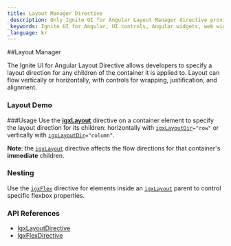 ```yaml
---
title: Layout Manager Directive
_description: Only Ignite UI for Angular Layout Manager directive provides various styles of responsive and fluid user interfaces.
_keywords: Ignite UI for Angular, UI controls, Angular widgets, web widgets, UI widgets, Angular, Native Angular Components Suite, Native Angular Controls, Native Angular Components Library, Angular Layout Manager component, Angular Layout Manager controls
_language: kr
---
```


##Layout Manager
<p class="highlight">The Ignite UI for Angular Layout Directive allows developers to specify a layout direction for any children of the container it is applied to. Layout can flow vertically or horizontally, with controls for wrapping, justification, and alignment.</p>
<div class="divider"></div>

### Layout Demo

<code-view style="height: 2460px" 
           data-demos-base-url="{environment:demosBaseUrl}" 
           iframe-src="{environment:demosBaseUrl}/layouts/layout/" >
</code-view>

<div class="divider--half"></div>

###Usage
Use the [**igxLayout**]({environment:angularApiUrl}/classes/igxlayoutdirective.html) directive on a container element to specify the layout
direction for its children: horizontally with [`igxLayoutDir`]({environment:angularApiUrl}/classes/igxlayoutdirective.html#dir)`="row"` or vertically with
[`igxLayoutDir`]({environment:angularApiUrl}/classes/igxlayoutdirective.html#dir)`="column"`.

**Note**: the [`igxLayout`]({environment:angularApiUrl}/classes/igxlayoutdirective.html) directive affects the flow directions for that
container's **immediate** children.
<div class="divider--half"></div>

### Nesting
Use the [`igxFlex`]({environment:angularApiUrl}/classes/igxflexdirective.html) directive for elements inside an [`igxLayout`]({environment:angularApiUrl}/classes/igxlayoutdirective.html) parent to control specific flexbox properties.
<div class="divider--half"></div>


### API References
<div class="divider--half"></div>

* [IgxLayoutDirective]({environment:angularApiUrl}/classes/igxlayoutdirective.html)
* [IgxFlexDirective]({environment:angularApiUrl}/classes/igxflexdirective.html)